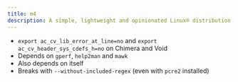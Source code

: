 ```yaml
---
title: m4
description: A simple, lightweight and opinionated Linux® distribution based on musl libc and toybox
---
```


- `export ac_cv_lib_error_at_line=no` and `export ac_cv_header_sys_cdefs_h=no` on Chimera and Void
- Depends on `gperf`, `help2man` and `mawk`
- Also depends on itself
- Breaks with `--without-included-regex` (even with `pcre2` installed)

